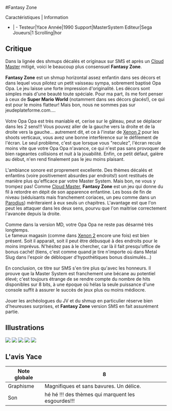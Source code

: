 #Fantasy Zone

Caractéristiques | Information
- | -
Testeur|Yace
Année|1990
Support|MasterSystem
Editeur|Sega
Joueurs|1
Scrolling|hor

## Critique
Dans la lignée des shmups décalés et originaux sur SMS et après un <a href="index.php?page=fiche&id=768">Cloud Master</a> mitigé, voici le beaucoup plus consensuel <b>Fantasy Zone</b>.<br/><br/><b>Fantasy Zone</b> est un shmup horizontal assez enfantin dans ses décors et dans lequel vous pilotez un petit vaisseau sympa, sobrement baptisé Opa Opa. Le jeu laisse une forte impression d'originalité. Les décors sont simples mais d'une beauté toute spéciale. Pour ma part, ils me font penser à ceux de <b>Super Mario World</b> (notamment dans ses décors glacés!), ce qui est pour le moins flatteur! Mais bon, nous ne sommes pas sur jeudeplateforme.com....<br/><br/>Votre Opa Opa est très maniable et, cerise sur le gâteau, peut se déplacer dans les 2 sens!!! Vous pouvez aller de la gauche vers la droite et de la droite vers la  gauche... autrement dit, et ce à l'instar de <a href="index.php?page=fiche&id=285">Xenon 2</a> pour les shoots verticaux, vous avez une bonne interférence sur le défilement de l'écran. Le seul problème, c'est que lorsque vous "reculez", l'écran recule moins vite que votre Opa Opa n'avance, ce qui n'est pas sans provoquer de bien rageantes collisions et nuit à la jouabilité. Enfin, ce petit défaut, galère au début, n'en rend finalement pas le jeu moins plaisant.<br/><br/>L'ambiance sonore est proprement excellente. Des thèmes décalés et enfantins (voire positivement absurdes par endroits!) sont restitués de manière plus qu'efficace par votre Master System. Mais bon, ne vous y trompez pas! Comme <a href="index.php?page=fiche&id=768">Cloud Master</a>, <b>Fantasy Zone</b> est un jeu qui donne du fil à retordre en dépit de son apparence enfantine. Les boss de fin de niveau (séduisants mais franchement coriaces, un peu comme dans un <a href="index.php?page=fiche&id=19">Parodius</a>) mériteraient à eux seuls un chapitres. L'avantage est que l'on peut les attaquer dans les deux sens, pourvu que l'on maitrise correctement l'avancée depuis la droite.<br/><br/>Comme dans la version MD, votre Opa Opa ne reste pas désarmé très longtemps. <br/>Le fameux magasin (comme dans <a href="index.php?page=fiche&id=285">Xenon 2</a> encore une fois) est bien présent. Soit il apparait, soit il peut être débusqué à des endroits pour le moins imprévus. N'hésitez pas à le chercher, car là il fait presqu'office de bonus caché! (tiens, c'est comme quand je tire n'importe où dans Metal Slug dans l'espoir de débloquer d'hypothétiques bonus dissimulés...)<br/><br/>En conclusion, ce titre sur SMS s'en tire plus qu'avec les honneurs. Il prouve que la Master System est franchement une bécane au potentiel élevé; c'est toujours étrange de se rendre compte du nombre de hits disponibles sur 8 bits, à une époque où hélas la seule puissance d'une console suffit à assurer le succès de jeux plus ou moins médiocre.<br/><br/>Jouer les archéologues du JV et du shmup en particulier réserve bien d'heureuses surprises, et <b>Fantasy Zone</b> version SMS en fait assurément partie.

## Illustrations
![](http://www.shmup.com/images/thumbs/img_fiche_1_776.gif)
![](http://www.shmup.com/images/thumbs/img_fiche_2_776.gif)
![](http://www.shmup.com/images/thumbs/img_fiche_3_776.gif)
![](http://www.shmup.com/images/thumbs/img_fiche_4_776.gif)
![](http://www.shmup.com/images/thumbs/img_fiche_5_776.gif)

## L'avis Yace
Note globale|8
-|-
Graphisme|Magnifiques et sans bavures. Un délice.
Son|hé hé !!! des thèmes qui marquent les esgourdes!!!
